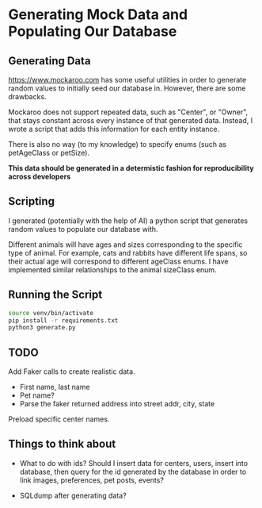 # Generating Mock Data and Populating Our Database

## Generating Data

<https://www.mockaroo.com> has some useful utilities in order to generate
random values to initially seed our database in. However, there are some
drawbacks.

Mockaroo does not support repeated data, such as "Center", or "Owner", that
stays constant across every instance of that generated data. Instead, I
wrote a script that adds this information for each entity instance.

There is also no way (to my knowledge) to specify enums (such as petAgeClass
or petSize).

**This data should be generated in a determistic fashion for reproducibility
across developers**

## Scripting

I generated (potentially with the help of AI) a python script that generates
random values to populate our database with.

Different animals will have ages and sizes corresponding to the specific
type of animal. For example, cats and rabbits have different life spans,
so their actual age will correspond to different ageClass enums. I have
implemented similar relationships to the animal sizeClass enum.

## Running the Script

```bash
source venv/bin/activate
pip install -r requirements.txt
python3 generate.py
```

## TODO

Add Faker calls to create realistic data.

* First name, last name
* Pet name?
* Parse the faker returned address into street addr, city, state

Preload specific center names.

## Things to think about

* What to do with ids? Should I insert data for centers, users, insert into
  database, then query for the id generated by the database in order to link
  images, preferences, pet posts, events?

* SQLdump after generating data?
